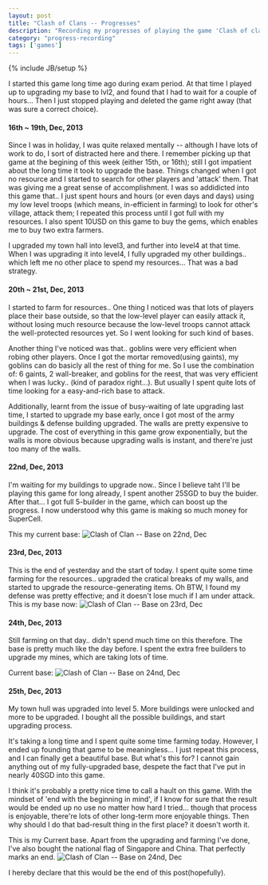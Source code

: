 ```yaml
---
layout: post
title: "Clash of Clans -- Progresses"
description: "Recording my progresses of playing the game 'Clash of clans', constantly updated"
category: "progress-recording"
tags: ['games']
---
```

{% include JB/setup %}

I started this game long time ago during exam period. At that time I played up to upgrading my base to lvl2, and found that I had to wait for a couple of hours... Then I just stopped playing and deleted the game right away (that was sure a correct choice).

#### 16th ~ 19th, Dec, 2013
Since I was in holiday, I was quite relaxed mentally -- although I have lots of work to do, I sort of distracted here and there. I remember picking up that game at the begining of this week (either 15th, or 16th); still I got impatient about the long time it took to upgrade the base. Things changed when I got no resource and I started to search for other players and 'attack' them. That was giving me a great sense of accomplishment. I was so addidicted into this game that.. I just spent hours and hours (or even days and days) using my low level troops (which means, in-efficient in farming) to look for other's village, attack them; I repeated this process until I got full with my resources. I also spent 10USD on this game to buy the gems, which enables me to buy two extra farmers.

I upgraded my town hall into level3, and further into level4 at that time. When I was upgrading it into level4, I fully upgraded my other buildings.. which left me no other place to spend my resources... That was a bad strategy.


#### 20th ~ 21st, Dec, 2013
I started to farm for resources.. One thing I noticed was that lots of players place their base outside, so that the low-level player can easily attack it, without losing much resource because the low-level troops cannot attack the well-protected resources yet. So I went looking for such kind of bases.

Another thing I've noticed was that.. goblins were very efficient when robing other players. Once I got the mortar removed(using gaints), my goblins can do basicly all the rest of thing for me. So I use the combination of: 6 gaints, 2 wall-breaker, and goblins for the reest, that was very efficient when I was lucky.. (kind of paradox right...). But usually I spent quite lots of time looking for a easy-and-rich base to attack.

Additionally, learnt from the issue of busy-waiting of late upgrading last time, I started to upgrade my base early, once I got most of the army buildings & defense building upgraded. The walls are pretty expensive to upgrade. The cost of everything in this game grow exponentially, but the walls is more obvious because upgrading walls is instant, and there're just too many of the walls.


#### 22nd, Dec, 2013
I'm waiting for my buildings to upgrade now.. Since I believe taht I'll be playing this game for long already, I spent another 25SGD to buy the buider. After that... I got full 5-builder in the game, which can boost up the progress. I now understood why this game is making so much money for SuperCell.

This my current base:
![Clash of Clan -- Base on 22nd, Dec](https://dl.dropboxusercontent.com/u/9778027/images/clash_of_clans-2013-12-22.png)

#### 23rd, Dec, 2013
This is the end of yesterday and the start of today. I spent quite some time farming for the resources.. upgraded the cratical breaks of my walls, and started to upgrade the resource-generating items. Oh BTW, I found my defense was pretty effective; and it doesn't lose much if I am under attack.
This is my base now:
![Clash of Clan -- Base on 23rd, Dec](https://dl.dropboxusercontent.com/u/9778027/images/clash_of_clans-2013-12-23.png)


#### 24th, Dec, 2013
Still farming on that day.. didn't spend much time on this therefore. The base is pretty much like the day before. I spent the extra free builders to upgrade my mines, which are taking lots of time.

Current base:
![Clash of Clan -- Base on 24nd, Dec](https://dl.dropboxusercontent.com/u/9778027/images/clash_of_clans-2013-12-24.png)


#### 25th, Dec, 2013
My town hull was upgraded into level 5. More buildings were unlocked and more to be upgraded. I bought all the possible buildings, and start upgrading process.

It's taking a long time and I spent quite some time farming today. However, I ended up founding that game to be meaningless... I just repeat this process, and I can finally get a beautiful base. But what's this for? I cannot gain anything out of my fully-upgraded base, despete the fact that I've put in nearly 40SGD into this game.

I think it's probably a pretty nice time to call a hault on this game. With the mindset of 'end with the beginning in mind', if I know for sure that the result would be ended up no use no matter how hard I tried... though that process is enjoyable, there're lots of other long-term more enjoyable things. Then why should I do that bad-result thing in the first place? it doesn't worth it.

This is my Current base. Apart from the upgrading and farming I've done, I've also bought the national flag of Singapore and China. That perfectly marks an end.
![Clash of Clan -- Base on 24nd, Dec](https://dl.dropboxusercontent.com/u/9778027/images/clash_of_clans-2013-12-25.png)

I hereby declare that this would be the end of this post(hopefully).
